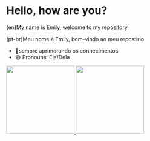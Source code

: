 # Hello, how are you?
(en)My name is Emily, welcome to my repository  

(pt-br)Meu nome é Emily, bom-vindo ao meu repostirio 


- 🌱sempre aprimorando os conhecimentos
- 😄 Pronouns: Ela/Dela
<div >
  
  <a href="https://github.com/Saitocrimson">
    <img height="180em" src="https://github-readme-stats.vercel.app/api?username=SaitoCrimson&show_icons=true&theme=dark&include_all_commit-true&count">
    <img height="180em" src="https://github-readme-stats.vercel.app/api/top-langs/?username=Saitocrimson&layout=compact&langs_count-168&theme=dark"
  </div>
